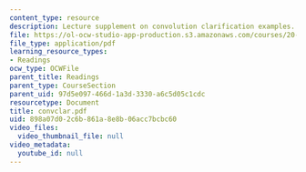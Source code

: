 ```yaml
---
content_type: resource
description: Lecture supplement on convolution clarification examples.
file: https://ol-ocw-studio-app-production.s3.amazonaws.com/courses/20-309-biological-engineering-ii-instrumentation-and-measurement-fall-2006/898a07d02c6b861a8e8b06acc7bcbc60_convclar.pdf
file_type: application/pdf
learning_resource_types:
- Readings
ocw_type: OCWFile
parent_title: Readings
parent_type: CourseSection
parent_uid: 97d5e097-466d-1a3d-3330-a6c5d05c1cdc
resourcetype: Document
title: convclar.pdf
uid: 898a07d0-2c6b-861a-8e8b-06acc7bcbc60
video_files:
  video_thumbnail_file: null
video_metadata:
  youtube_id: null
---
```


